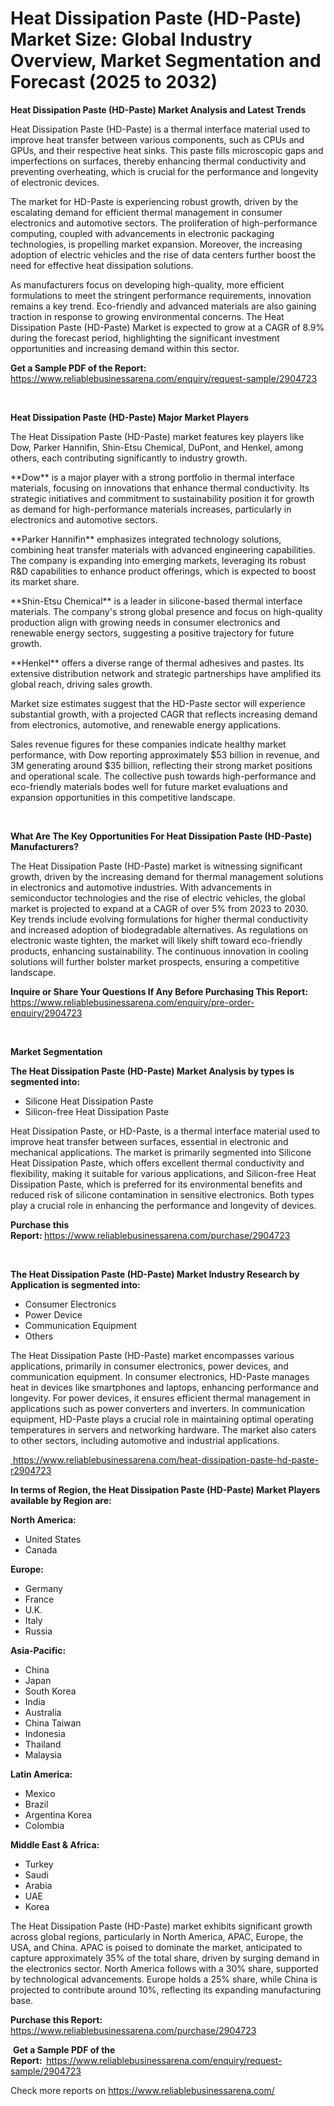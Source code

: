 <p><h1>Heat Dissipation Paste (HD-Paste) Market Size: Global Industry Overview, Market Segmentation and Forecast (2025 to 2032)</h1></p><p><strong>Heat Dissipation Paste (HD-Paste) Market Analysis and Latest Trends</strong></p>
<p><p>Heat Dissipation Paste (HD-Paste) is a thermal interface material used to improve heat transfer between various components, such as CPUs and GPUs, and their respective heat sinks. This paste fills microscopic gaps and imperfections on surfaces, thereby enhancing thermal conductivity and preventing overheating, which is crucial for the performance and longevity of electronic devices.</p><p>The market for HD-Paste is experiencing robust growth, driven by the escalating demand for efficient thermal management in consumer electronics and automotive sectors. The proliferation of high-performance computing, coupled with advancements in electronic packaging technologies, is propelling market expansion. Moreover, the increasing adoption of electric vehicles and the rise of data centers further boost the need for effective heat dissipation solutions.</p><p>As manufacturers focus on developing high-quality, more efficient formulations to meet the stringent performance requirements, innovation remains a key trend. Eco-friendly and advanced materials are also gaining traction in response to growing environmental concerns. The Heat Dissipation Paste (HD-Paste) Market is expected to grow at a CAGR of 8.9% during the forecast period, highlighting the significant investment opportunities and increasing demand within this sector.</p></p>
<p><strong>Get a Sample PDF of the Report:&nbsp;</strong> <a href="https://www.reliablebusinessarena.com/enquiry/request-sample/2904723?utm_campaign=2527&utm_medium=2&utm_source=Github&utm_content=ia&utm_term=12032025&utm_id=heat-dissipation-paste-hd-paste">https://www.reliablebusinessarena.com/enquiry/request-sample/2904723</a></p>
<p>&nbsp;</p>
<p><strong>Heat Dissipation Paste (HD-Paste) Major Market Players</strong></p>
<p><p>The Heat Dissipation Paste (HD-Paste) market features key players like Dow, Parker Hannifin, Shin-Etsu Chemical, DuPont, and Henkel, among others, each contributing significantly to industry growth. </p><p>**Dow** is a major player with a strong portfolio in thermal interface materials, focusing on innovations that enhance thermal conductivity. Its strategic initiatives and commitment to sustainability position it for growth as demand for high-performance materials increases, particularly in electronics and automotive sectors.</p><p>**Parker Hannifin** emphasizes integrated technology solutions, combining heat transfer materials with advanced engineering capabilities. The company is expanding into emerging markets, leveraging its robust R&D capabilities to enhance product offerings, which is expected to boost its market share.</p><p>**Shin-Etsu Chemical** is a leader in silicone-based thermal interface materials. The company's strong global presence and focus on high-quality production align with growing needs in consumer electronics and renewable energy sectors, suggesting a positive trajectory for future growth.</p><p>**Henkel** offers a diverse range of thermal adhesives and pastes. Its extensive distribution network and strategic partnerships have amplified its global reach, driving sales growth.</p><p>Market size estimates suggest that the HD-Paste sector will experience substantial growth, with a projected CAGR that reflects increasing demand from electronics, automotive, and renewable energy applications. </p><p>Sales revenue figures for these companies indicate healthy market performance, with Dow reporting approximately $53 billion in revenue, and 3M generating around $35 billion, reflecting their strong market positions and operational scale. The collective push towards high-performance and eco-friendly materials bodes well for future market evaluations and expansion opportunities in this competitive landscape.</p></p>
<p>&nbsp;</p>
<p><strong>What Are The Key Opportunities For Heat Dissipation Paste (HD-Paste) Manufacturers?</strong></p>
<p><p>The Heat Dissipation Paste (HD-Paste) market is witnessing significant growth, driven by the increasing demand for thermal management solutions in electronics and automotive industries. With advancements in semiconductor technologies and the rise of electric vehicles, the global market is projected to expand at a CAGR of over 5% from 2023 to 2030. Key trends include evolving formulations for higher thermal conductivity and increased adoption of biodegradable alternatives. As regulations on electronic waste tighten, the market will likely shift toward eco-friendly products, enhancing sustainability. The continuous innovation in cooling solutions will further bolster market prospects, ensuring a competitive landscape.</p></p>
<p><strong>Inquire or Share Your Questions If Any Before Purchasing This Report:</strong> <a href="https://www.reliablebusinessarena.com/enquiry/pre-order-enquiry/2904723?utm_campaign=2527&utm_medium=2&utm_source=Github&utm_content=ia&utm_term=12032025&utm_id=heat-dissipation-paste-hd-paste">https://www.reliablebusinessarena.com/enquiry/pre-order-enquiry/2904723</a></p>
<p>&nbsp;</p>
<p><strong>Market Segmentation</strong></p>
<p><strong>The Heat Dissipation Paste (HD-Paste) Market Analysis by types is segmented into:</strong></p>
<p><ul><li>Silicone Heat Dissipation Paste</li><li>Silicon-free Heat Dissipation Paste</li></ul></p>
<p><p>Heat Dissipation Paste, or HD-Paste, is a thermal interface material used to improve heat transfer between surfaces, essential in electronic and mechanical applications. The market is primarily segmented into Silicone Heat Dissipation Paste, which offers excellent thermal conductivity and flexibility, making it suitable for various applications, and Silicon-free Heat Dissipation Paste, which is preferred for its environmental benefits and reduced risk of silicone contamination in sensitive electronics. Both types play a crucial role in enhancing the performance and longevity of devices.</p></p>
<p><strong>Purchase this Report:&nbsp;</strong><a href="https://www.reliablebusinessarena.com/purchase/2904723?utm_campaign=2527&utm_medium=2&utm_source=Github&utm_content=ia&utm_term=12032025&utm_id=heat-dissipation-paste-hd-paste">https://www.reliablebusinessarena.com/purchase/2904723</a></p>
<p>&nbsp;</p>
<p><strong>The Heat Dissipation Paste (HD-Paste) Market Industry Research by Application is segmented into:</strong></p>
<p><ul><li>Consumer Electronics</li><li>Power Device</li><li>Communication Equipment</li><li>Others</li></ul></p>
<p><p>The Heat Dissipation Paste (HD-Paste) market encompasses various applications, primarily in consumer electronics, power devices, and communication equipment. In consumer electronics, HD-Paste manages heat in devices like smartphones and laptops, enhancing performance and longevity. For power devices, it ensures efficient thermal management in applications such as power converters and inverters. In communication equipment, HD-Paste plays a crucial role in maintaining optimal operating temperatures in servers and networking hardware. The market also caters to other sectors, including automotive and industrial applications.</p></p>
<p><a href="https://www.reliablebusinessarena.com/heat-dissipation-paste-hd-paste-r2904723?utm_campaign=2527&utm_medium=2&utm_source=Github&utm_content=ia&utm_term=12032025&utm_id=heat-dissipation-paste-hd-paste">&nbsp;https://www.reliablebusinessarena.com/heat-dissipation-paste-hd-paste-r2904723</a></p>
<p><strong>In terms of Region, the Heat Dissipation Paste (HD-Paste) Market Players available by Region are:</strong></p>
<p>
    <p> <strong> North America: </strong>
        <ul>
            <li>United States</li>
            <li>Canada</li>
        </ul>
        </p> 
    <p> <strong> Europe: </strong>
        <ul>
            <li>Germany</li>
            <li>France</li>
            <li>U.K.</li>
            <li>Italy</li>
            <li>Russia</li>
        </ul>
        </p> 
    <p> <strong> Asia-Pacific: </strong>
        <ul>
            <li>China</li>
            <li>Japan</li>
            <li>South Korea</li>
            <li>India</li>
            <li>Australia</li>
            <li>China Taiwan</li>
            <li>Indonesia</li>
            <li>Thailand</li>
            <li>Malaysia</li>
        </ul>
        </p> 
    <p> <strong> Latin America: </strong>
        <ul>
            <li>Mexico</li>
            <li>Brazil</li>
            <li>Argentina Korea</li>
            <li>Colombia</li>
        </ul>
        </p> 
    <p> <strong> Middle East & Africa: </strong>
        <ul>
            <li>Turkey</li>
            <li>Saudi</li>
            <li>Arabia</li>
            <li>UAE</li>
            <li>Korea</li>
        </ul>
    </p>
    </p>
<p><p>The Heat Dissipation Paste (HD-Paste) market exhibits significant growth across global regions, particularly in North America, APAC, Europe, the USA, and China. APAC is poised to dominate the market, anticipated to capture approximately 35% of the total share, driven by surging demand in the electronics sector. North America follows with a 30% share, supported by technological advancements. Europe holds a 25% share, while China is projected to contribute around 10%, reflecting its expanding manufacturing base.</p></p>
<p><strong>Purchase this Report: </strong><a href="https://www.reliablebusinessarena.com/purchase/2904723?utm_campaign=2527&utm_medium=2&utm_source=Github&utm_content=ia&utm_term=12032025&utm_id=heat-dissipation-paste-hd-paste">https://www.reliablebusinessarena.com/purchase/2904723</a></p>
<p>&nbsp;<strong>Get a Sample PDF of the Report:&nbsp;&nbsp;</strong><a href="https://www.reliablebusinessarena.com/enquiry/request-sample/2904723?utm_campaign=2527&utm_medium=2&utm_source=Github&utm_content=ia&utm_term=12032025&utm_id=heat-dissipation-paste-hd-paste">https://www.reliablebusinessarena.com/enquiry/request-sample/2904723</a></p>
<p><strong></strong></p>
<p>Check more reports on <a href="https://www.reliablebusinessarena.com/?utm_campaign=2527&utm_medium=2&utm_source=Github&utm_content=ia&utm_term=12032025&utm_id=heat-dissipation-paste-hd-paste">https://www.reliablebusinessarena.com/</a></p>